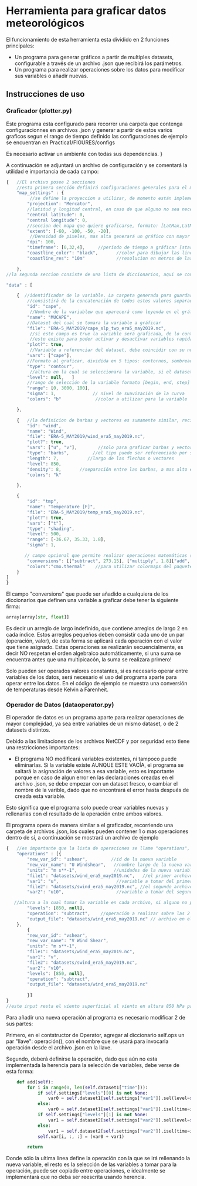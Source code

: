 
# Herramienta para graficar datos meteorológicos
El funcionamiento de esta herramienta esta dividido en 2 funciones principales:
- Un programa para generar gráficos a partir de multiples datasets, configurable a través de un archivo .json que recibirá los parámetros.
- Un programa para realizar operaciones sobre los datos para modificar sus variables o añadir nuevas.


## Instrucciones de uso
### Graficador (plotter.py)
Este programa esta configurado para recorrer una carpeta que contenga configuracionnes en archivos .json y generar a partir de estos varios graficos segun el rango de tiempo definido
las configuraciones de ejemplo se encuentran en Practica1/FIGURES/configs

Es necesario activar un ambiente con todas sus dependencias. }

A continuación se adjuntará un archivo de configuración y se comentará la utilidad e importancia de cada campo:

```javascript
{   //El archivo posee 2 secciones
    //esta primera sección definirá configuraciones generales para el mapa
    "map_settings" : {    
         //se define la proyeccion a utilizar, de momento están implementadas Orthographic, Mercator y PlateCarree
        "projection": "Mercator", 
        //latitud y longitud central, en caso de que alguno no sea necesaria para la proyeccion elegida, dejar en 0     
        "central latitude": 0,           
        "central longitude": 0,
        //seccion del mapa que quiere graficarse, formato: [LatMax,LatMin,LonMax,LonMin]
        "extent": [-60, -100, -50, -20],  
         //Densidad de pixeles, mas alta generará un gráfico con mayor resolucián pero considerablemente mas pesado
        "dpi": 100,  
        "timeframe": [0,32,4],     //período de tiempo a gráficar [start, stop, step]                    
        "coastline_color": "black",       //color para dibujar las lineas costales
        "coastline_res": "10m"            //resolucion en metros de las costas

    },
//la segunda seccion consiste de una lista de diccionarios, aqui se configura cada una de las variables a graficar

"data" : [ 

    {  //identificador de la variable. La carpeta generada para guardar los graficos 
        //consistirá de la concatenación de todos estos valores separados por _
        "id": "cape",      
         //Nombre de la variablew que aparecerá como leyenda en el gráfico                                  
        "name": "MUCAPE",
        //Dataset del cual se tomara la variable a gráficar  
        "file": "ERA-5_MAY2019/cape_slp_twp_era5_may2019.nc",  
         //si este campo es true la variable será graficada, de lo contrario no lo será, 
         //esto existe para poder activar y desactivar variables rapidamente
        "plot?": true,            
         //Variable a referenciar del dataset, debe coincidir con su nombre en este.                                 
        "vars": ["cape"],  
        //Formato al graficar, dividida en 5 tipos: contornos, sombreado, barbas, vectores, y estrellas.        
        "type": "contour",        
         //altura en la cual se seleccionara la variable, si el dataset no contiene alturas,  dejar como null
        "level": null,   ]
        //rango de selección de la variable formato [begin, end, step]
        "range": [0, 3000, 100],
        "sigma": 1,              // nivel de suavización de la curva
        "colors": "b"             //color a utilizar para la variable

    },

    {   //la definicion de barbas y vectores es sumamente similar, reciben parámetros idénticos, a excepcion de "type".
        "id": "wind",
        "name": "Wind",
        "file": "ERA-5_MAY2019/wind_era5_may2019.nc",
        "plot?": true,
        "vars": ["u", "v"],        //solo para graficar barbas y vectores, deben definirse 2 variables en este campo
        "type": "barbs",         //el tipo puede ser referenciado por su nombre en ingles o español
        "length": 7,           //largo de las flechas o vectores
        "level": 850,                       
        "density": 8,       //separación entre las barbas, a mas alto el numero, mayoer separación
        "colors": "k"             

    },

    {
        "id": "tmp",
        "name": "Temperature [F]", 
        "file": "ERA-5_MAY2019/temp_era5_may2019.nc",
        "plot?": true,
        "vars": ["t"],
        "type": "shading",
        "level": 500,
        "range": [-36.67, 35.33, 1.8],  
        "sigma": 1,

       // campo opcional que permite realizar operaciones matemáticas simples
        "conversions": [["subtract", 273.15], ["multiply", 1.8]["add", 32]]  
        "colors":"cmo.thermal"    //para utilizar colormaps del paquete cmocean, cmo.<colormap>
    }
]
}
```
El campo "conversions" que puede ser añadido a cualquiera de los diccionarios que definen una variable a graficar debe tener la siguiente firma: 
```python
array[array[str, float]]
```
Es decir un arreglo de largo indefinido, que contiene arreglos de largo 2 en cada índice. 
Estos arreglos pequeños deben consistir cada uno de un par (operación, valor), de esta forma se aplicará cada operación con el valor que tiene asignado.
Estas operaciones se realizarán secuencialmente, es decir NO respetan el orden algebraico automáticamente, si una suma se encuentra antes que una multipicacón, la suma se realizara primero!

Solo pueden ser operados valores constantes, si es necesario operar entre variables de los datos, será necesario el uso del programa aparte para operar entre los datos.
En el código de ejemplo se muestra una conversión de temperaturas desde Kelvin a Farenheit.


### Operador de Datos (dataoperator.py)

El operador de datos es un programa aparte para realizar operaciones de mayor complejidad, ya sea entre variables de un mismo dataset, o de 2 datasets distintos.

Debido a las limitaciones de los archivos NetCDF y por seguridad esto tiene una restricciones importantes:

- El programa NO modificará variables existentes, ni tampoco puede eliminarlas. Si la variable existe AUNQUE ESTE VACÍA, el programa se saltará la asignación de valores a esa variable, esto es importante porque en caso de algun error en las declaraciones creadas en el archivo .json, se debe empezar con un dataset fresco, o cambiar el nombre de la varible, dado que no encontrará el error hasta después de creada esta variable.

Esto significa que el programa solo puede crear variables nuevas y rellenarlas con el resultado de la operación entre ambos valores.

El programa opera de manera similar a el graficador, recorriendo una carpeta de archivos .json, los cuales pueden contener 1 o mas operaciones dentro de sí, a continuación se mostrará un archivo de ejemplo
```javascript
{   //es importante que la lista de operaciones se llame "operations", el programa accede a ella a partir de este nombre.
    "operations" : [{
        "new_var_id": "ushear",         //id de la nueva variable
        "new_var_name": "U Windshear",   //nombre largo de la nueva variable
        "units": "m s**-1",              //unidades de la nueva variable                                   
        "file1": "datasets/wind_era5_may2019.nc",   //el primer archivo 
        "var1": "u",                      //variable a tomar del primer archivo para la operación
        "file2": "datasets/swind_era5_may2019.nc", //el segundo archivo (puede ser el mismo que el primero!)
        "var2": "u10",                    //variable a tomar del segundo archivo

   //altura a la cual tomar la variable en cada archivo, si alguno no posee el campo de altura, dejarlo como null es importante
        "levels": [850, null],          
        "operation": "subtract",    //operación a realizar sobre las 2 variables definidas
        "output_file": "datasets/wind_era5_may2019.nc" // archivo en el cual se almacenará la nueva variable
    },
        {
        "new_var_id": "vshear",
        "new_var_name": "V Wind Shear",
        "units": "m s**-1",
        "file1": "datasets/wind_era5_may2019.nc",
        "var1": "v",
        "file2": "datasets/swind_era5_may2019.nc",
        "var2": "v10",
        "levels": [850, null],
        "operation": "subtract",
        "output_file": "datasets/wind_era5_may2019.nc"
    
        }]
} 
//este input resta el viento superficial al viento en altura 850 hPa para generar el sisalle
```


Para añadir una nueva operación al programa es necesario modificar 2 de sus partes:

Primero, en el contstructor de Operator, agregar al diccionario self.ops un par "llave": operación(), 
con el nombre que se usará para invocarla operación desde el archivo .json en la llave.

Segundo, deberá definirse la operación, dado que aún no esta implementada la herencia para la selección de variables, debe verse de esta forma:

```python
    def add(self):
        for i in range(0, len(self.dataset1["time"])):
            if self.settings["levels"][0] is not None:
                var0 = self.dataset1[self.settings["var1"]].sel(level=self.settings["levels"][0]).isel(time=i).values
            else:
                var0 = self.dataset1[self.settings["var1"]].isel(time=i).values
            if self.settings["levels"][1] is not None:
                var1 = self.dataset2[self.settings["var2"]].sel(level=self.settings["levels"][1]).isel(time=i).values
            else:
                var1 = self.dataset2[self.settings["var2"]].isel(time=i).values
            self.var[i, :, :] = (var0 + var1)

        return
```
Donde sólo la ultima linea define la operación con la que se irá rellenando la nueva variable, el resto es la selección de las variables a tomar para la operación, puede ser copiado entre operaciones, e idealmente se implementará que no deba ser reescrita usando herencia.
